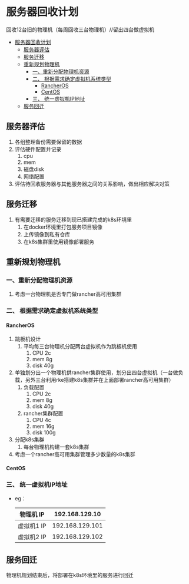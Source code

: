 
# 服务器回收计划

回收12台旧的物理机（每周回收三台物理机）//留出四台做虚拟机

- [服务器回收计划](#服务器回收计划)
  - [服务器评估](#服务器评估)
  - [服务迁移](#服务迁移)
  - [重新规划物理机](#重新规划物理机)
    - [一、重新分配物理机资源](#一重新分配物理机资源)
    - [二、 根据需求确定虚拟机系统类型](#二-根据需求确定虚拟机系统类型)
      - [RancherOS](#RancherOS)
      - [CentOS](#CentOS)
    - [三、 统一虚拟机IP地址](#三-统一虚拟机IP地址)
  - [服务回迁](#服务回迁)

## 服务器评估

1. 各组整理备份需要保留的数据
2. 评估硬件配置并记录
    1. cpu
    2. mem
    3. 磁盘disk
    4. 网络配置
3. 评估待回收服务器与其他服务器之间的关系影响，做出相应解决对策

## 服务迁移

1. 有需要迁移的服务迁移到现已搭建完成的k8s环境里
   1. 在docker环境里打包服务项目镜像
   2. 上传镜像到私有仓库
   3. 在k8s集群里使用镜像部署服务

## 重新规划物理机

### 一、重新分配物理机资源

1. 考虑一台物理机是否专门做rancher高可用集群

### 二、 根据需求确定虚拟机系统类型

#### RancherOS

1. 跳板机设计
   1. 平均每三台物理机分配两台虚拟机作为跳板机使用
      1. CPU 2c
      2. mem 8g
      3. disk 40g
2. 单独划分出一个物理机供rancher集群使用，划分出四台虚拟机（一台做负载，另外三台利用rke搭建k8s集群并在上面部署rancher高可用集群）
   1. 负载配置
      1. CPU 2c
      2. mem 8g
      3. disk 40g
   2. rancher集群配置
      1. CPU 4c
      2. mem 16g
      3. disk 100g
3. 分配k8s集群
   1. 每台物理机构建一套k8s集群
4. 考虑一个rancher高可用集群管理多少数量的k8s集群

#### CentOS

### 三、 统一虚拟机IP地址

- eg：

    | 物理机 IP  | 192.168.129.10  |
    | ---------- | --------------- |
    | 虚拟机1 IP | 192.168.129.101 |
    | 虚拟机2 IP | 192.168.129.102 |

## 服务回迁

物理机规划结束后，将部署在k8s环境里的服务进行回迁
